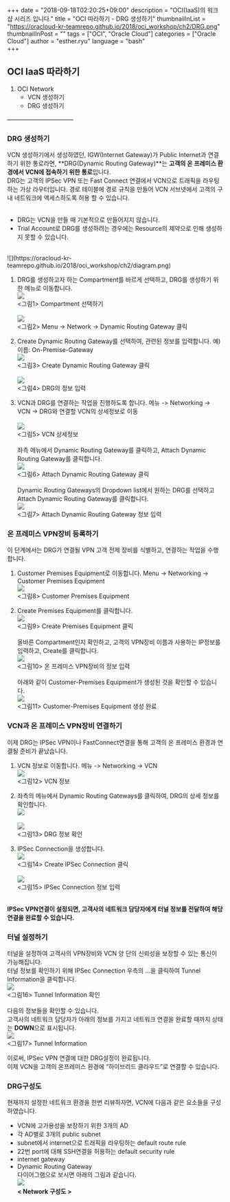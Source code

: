 
+++
date = "2018-09-18T02:20:25+09:00"
description = "OCI(IaaS)의 워크샵 시리즈 입니다."
title = "OCI 따라하기 - DRG 생성하기"
thumbnailInList = "https://oracloud-kr-teamrepo.github.io/2018/oci_workshop/ch2/DRG.png"
thumbnailInPost = ""
tags = ["OCI", "Oracle Cloud"]
categories = ["Oracle Cloud"]
author = "esther.ryu"
language = "bash"  
+++


## OCI IaaS 따라하기
1. OCI Network
	* VCN 생성하기
	* DRG 생성하기

———————————

### DRG 생성하기
VCN 생성하기에서 생성하였던, IGW(Internet Gateway)가 Public Internet과 연결하기 위한 통로라면, **DRG(Dynamic Routing Gateway)**는 **고객의 온 프레미스 환경에서 VCN에 접속하기 위한 통로**입니다. <br>
DRG는 고객의 IPSec VPN 또는 Fast Connect 연결에서 VCN으로 트래픽을 라우팅하는 가상 라우터입니다. 경로 테이블에 경로 규칙을 만들어 VCN 서브넷에서 고객의 구내 네트워크에 액세스하도록 허용 할 수 있습니다. 
<br><br>
* DRG는 VCN을 만들 때 기본적으로 만들어지지 않습니다. <br>
* Trial Account로 DRG를 생성하려는 경우에는 Resource의 제약으로 인해 생성하지 못할 수 있습니다.

<br>
![](https://oracloud-kr-teamrepo.github.io/2018/oci_workshop/ch2/diagram.png)<br>
<DRG의 구성도>

1. DRG를 생성하고자 하는 Compartment를 바르게 선택하고, DRG를 생성하기 위한 메뉴로 이동합니다.
<br>![](https://oracloud-kr-teamrepo.github.io/2018/oci_workshop/ch2/Picture1.png)<br>
<그림1> Compartment 선택하기<br>
<br>![](https://oracloud-kr-teamrepo.github.io/2018/oci_workshop/ch2/Picture2.png)<br>
<그림2> Menu -> Network -> Dynamic Routing Gateway 클릭

2. Create Dynamic Routing Gateway를 선택하여, 관련된 정보를 입력합니다.
예) 이름: On-Premise-Gateway
<br>![](https://oracloud-kr-teamrepo.github.io/2018/oci_workshop/ch2/Picture3.png)<br>
<그림3> Create Dynamic Routing Gateway 클릭<br>
<br>![](https://oracloud-kr-teamrepo.github.io/2018/oci_workshop/ch2/Picture4.png)<br>
<그림4> DRG의 정보 입력

3. VCN과 DRG를 연결하는 작업을 진행하도록 합니다.
메뉴 -> Networking -> VCN -> DRG와 연결할 VCN의 상세정보로 이동<br>
<br>![](https://oracloud-kr-teamrepo.github.io/2018/oci_workshop/ch2/Picture6.png)<br>
<그림5> VCN 상세정보 <br><br>
좌측 메뉴에서 Dynamic Routing Gateway를 클릭하고, Attach Dynamic Routing Gateway를 클릭합니다.
<br>![](https://oracloud-kr-teamrepo.github.io/2018/oci_workshop/ch2/Picture7.png)<br>
<그림6> Attach Dynamic Routing Gateway 클릭<br><br>
Dynamic Routing Gateways의 Dropdown list에서 원하는 DRG를 선택하고 Attach Dynamic Routing Gateway를 클릭합니다.
<br>![](https://oracloud-kr-teamrepo.github.io/2018/oci_workshop/ch2/Picture8.png)<br>
<그림7> Attach Dynamic Routing Gateway 정보 입력  

### 온 프레미스 VPN장비 등록하기 
이 단계에서는 DRG가 연결될 VPN 고객 전제 장비를 식별하고, 연결하는 작업을 수행합니다.

1. Customer Premises Equipment로 이동합니다.
Menu -> Networking -> Customer Premises Equipment
<br>![](https://oracloud-kr-teamrepo.github.io/2018/oci_workshop/ch2/Picture9.png)<br>
<그림8> Customer Premises Equipment

2. Create Premises Equipment를 클릭합니다.
<br>![](https://oracloud-kr-teamrepo.github.io/2018/oci_workshop/ch2/Picture10.png)<br>
<그림9> Create Premises Equipment 클릭<br><br>
올바른 Compartment인지 확인하고, 고객의 VPN장비 이름과 사용하는 IP정보를 입력하고, Create를 클릭합니다.
<br>![](https://oracloud-kr-teamrepo.github.io/2018/oci_workshop/ch2/Picture11.png)<br>
<그림10> 온 프레미스 VPN장비의 정보 입력<br><br>
아래와 같이 Customer-Premises Equipment가 생성된 것을 확인할 수 있습니다.
<br>![](https://oracloud-kr-teamrepo.github.io/2018/oci_workshop/ch2/Picture12.png)<br>
<그림11> Customer-Premises Equipment 생성 완료

### VCN과 온 프레미스 VPN장비 연결하기 
이제 DRG는 IPSec VPN이나 FastConnect연결을 통해 고객의 온 프레미스 환경과 연결될 준비가 끝났습니다.


1. VCN 정보로 이동합니다.
메뉴 -> Networking -> VCN 
<br>![](https://oracloud-kr-teamrepo.github.io/2018/oci_workshop/ch2/Picture13.png)<br>
<그림12> VCN 정보

2. 좌측의 메뉴에서 Dynamic Routing Gateways를 클릭하여, DRG의 상세 정보를 확인합니다.
<br>![](https://oracloud-kr-teamrepo.github.io/2018/oci_workshop/ch2/Picture14.png)<br>
<br>![](https://oracloud-kr-teamrepo.github.io/2018/oci_workshop/ch2/Picture15.png)<br>
<그림13> DRG 정보 확인

3. IPSec Connection을 생성합니다.
<br>![](https://oracloud-kr-teamrepo.github.io/2018/oci_workshop/ch2/Picture16.png)<br>
<그림14> Create IPSec Connection 클릭<br>
<br>![](https://oracloud-kr-teamrepo.github.io/2018/oci_workshop/ch2/Picture17.png)<br>
<그림15> IPSec Connection 정보 입력<br><br>

**IPSec VPN연결이 설정되면, 고객사의 네트워크 담당자에게 터널 정보를 전달하여 해당 연결을 완료할 수 있습니다.**

### 터널 설정하기 
터널을 설정하여 고객사의 VPN장비와 VCN 양 단의 신뢰성을 보장할 수 있는 통신이 가능해집니다.<br>
터널 정보를 확인하기 위해 IPSec Connection 우측의 …을 클릭하여 Tunnel Information을 클릭합니다.
<br>![](https://oracloud-kr-teamrepo.github.io/2018/oci_workshop/ch2/Picture18.png)<br>
<그림16> Tunnel Information 확인 <br><br>
다음의 정보들을 확인할 수 있습니다.  <br>
고객사의 네트워크 담당자가 아래의 정보를 가지고 네트워크 연결을 완료할 때까지 상태는 **DOWN**으로 표시됩니다.
<br>![](https://oracloud-kr-teamrepo.github.io/2018/oci_workshop/ch2/Picture19.png)<br>
<그림17> Tunnel Information<br>

이로써, IPSec VPN 연결에 대한 DRG설정이 완료됩니다. <br>이제 VCN을 고객의 온프레미스 환경에 “하이브리드 클라우드”로 연결할 수 있습니다.

### DRG구성도
현재까지 설정한 네트워크 환경을 한번 리뷰하자면, VCN에 다음과 같은 요소들을 구성하였습니다. <br>
- VCN에 고가용성을 보장하기 위한 3개의 AD <br>
- 각 AD별로 3개의 public subnet <br>
- subnet에서 internet으로 트래픽을 라우팅하는 default route rule  <br>
- 22번 port에 대해 SSH연결을 허용하는 default security rule <br>
- internet gateway  <br>
- Dynamic Routing Gateway <br>
다이어그램으로 보시면 아래의 그림과 같습니다.
<br>![](https://oracloud-kr-teamrepo.github.io/2018/oci_workshop/ch2/DRG.png)<br>
**< Network 구성도 >**
